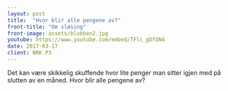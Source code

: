 ```yaml
---
layout: post
title:  "Hvor blir alle pengene av?"
front-title: "Om sløsing"
front-image: assets/blobben2.jpg
youtube: https://www.youtube.com/embed/TFlc_gDfON4
date: 2017-03-17
client: NRK P3
---
```


Det kan være skikkelig skuffende hvor lite penger man sitter igjen med på slutten av en måned. Hvor blir alle pengene av?